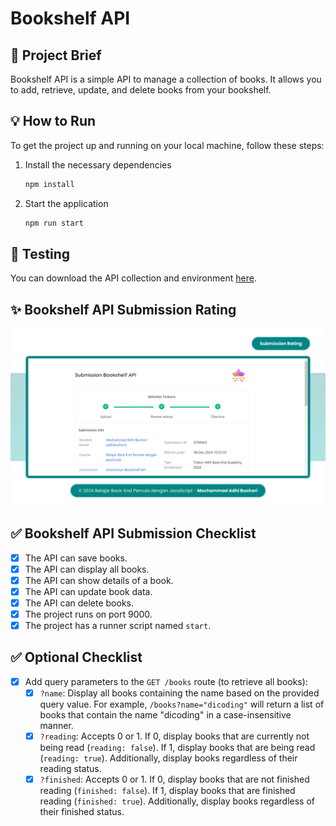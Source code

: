 # Bookshelf API  

## 📝 Project Brief

Bookshelf API is a simple API to manage a collection of books. It allows you to add, retrieve, update, and delete books from your bookshelf.   

## 💡 How to Run  

To get the project up and running on your local machine, follow these steps:  

1. Install the necessary dependencies 
    ```bash  
    npm install  
    ```  

2. Start the application
    ```bash  
    npm run start  
    ```  

## 🌱 Testing  

You can download the API collection and environment [here](https://github.com/dicodingacademy/a261-backend-pemula-labs/raw/099-shared-files/BookshelfAPITestCollectionAndEnvironment.zip).  

## ✨ Bookshelf API Submission Rating  
![Submission Rating of Belajar Back-End Pemula dengan JavaScript!](/assets/FinalProject-BBEPJ-Rating.png "Final Project Rating")

## ✅ Bookshelf API Submission Checklist  

- [x] The API can save books.  
- [x] The API can display all books.  
- [x] The API can show details of a book.  
- [x] The API can update book data.  
- [x] The API can delete books.  
- [x] The project runs on port 9000.  
- [x] The project has a runner script named `start`.  

## ✅ Optional Checklist  

- [x] Add query parameters to the `GET /books` route (to retrieve all books):  
    - [x] `?name`: Display all books containing the name based on the provided query value. For example, `/books?name="dicoding"` will return a list of books that contain the name "dicoding" in a case-insensitive manner.  
    - [x] `?reading`: Accepts 0 or 1. If 0, display books that are currently not being read (`reading: false`). If 1, display books that are being read (`reading: true`). Additionally, display books regardless of their reading status.  
    - [x] `?finished`: Accepts 0 or 1. If 0, display books that are not finished reading (`finished: false`). If 1, display books that are finished reading (`finished: true`). Additionally, display books regardless of their finished status.  
